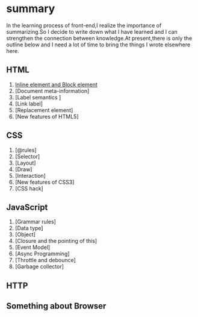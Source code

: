 # summary
In the learning process of front-end,I realize the importance of summarizing.So I decide to write down what I have learned and I can strengthen the connection between knowledge.At present,there is only the outline below and I need a lot of time to bring the things I wrote elsewhere here.
## HTML
1. [Inline element and Block element](https://github.com/MICKYCSS/summary/issues/1)
2. [Document meta-information]
3. [Label semantics ]
4. [Link label]
5. [Replacement element]
6. [New features of HTML5]
## CSS
1. [@rules]
2. [Selector]
3. [Layout]
4. [Draw]
5. [Interaction]
6. [New features of CSS3]
7. [CSS hack]
## JavaScript
1. [Grammar rules]
2. [Data type]
3. [Object]
4. [Closure and the pointing of this]
5. [Event Model]
6. [Async Programming]
7. [Throttle and debounce]
8. [Garbage collector]
## HTTP
## Something about Browser
